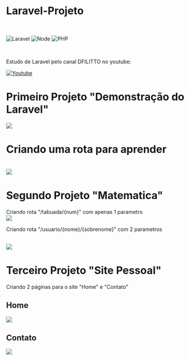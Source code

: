 # Laravel-Projeto
<br>

![Laravel](https://img.shields.io/badge/Laravel-FF2D20?style=for-the-badge&logo=laravel&logoColor=white)
![Node](https://img.shields.io/badge/Node.js-43853D?style=for-the-badge&logo=node.js&logoColor=white)
![PHP](https://img.shields.io/badge/PHP-777BB4?style=for-the-badge&logo=php&logoColor=white)

<br>

Estudo de Laravel pelo canal DFILITTO no youtube:

[![Youtube](https://img.shields.io/badge/YouTube-FF0000?style=for-the-badge&logo=youtube&logoColor=white)](https://www.youtube.com/watch?v=z1kkWw2hptI&list=PLfvOpw8k80Wph98P15-_Gkc7uMaUgYY2D)

<h1>Primeiro Projeto "Demonstração do Laravel"</h1>
 <img src="https://user-images.githubusercontent.com/60629168/157443539-01d7fb02-9926-4850-b81e-5caf56f073fb.png">
<br>

 # Criando uma rota para aprender
 <br>
  <img src="https://user-images.githubusercontent.com/60629168/157443212-2a1a9fe0-833a-441d-bd5e-e1a356a1e0b9.png">

<h1>Segundo Projeto "Matematica"</h1>
 Criando rota "/tabuada/{num}" com apenas 1 parametro
  
  <br>
<img src="https://user-images.githubusercontent.com/60629168/157442942-f821a59d-57bc-4d3a-bea8-d3c85c3ebd28.png">

<br>

Criando rota "/usuario/{nome}/{sobrenome}" com 2 parametros

<br>
<img src="https://user-images.githubusercontent.com/60629168/157444380-6a7d418d-1d97-4733-b894-fc08d3b086a1.png">

<br>
<h1>Terceiro Projeto "Site Pessoal"</h1>
 Criando 2 páginas para o site "Home" e "Contato"
 <br>
 
<h2>Home</h2>
<img src="https://user-images.githubusercontent.com/60629168/157454971-b041bdde-2dab-4198-8261-b5b5927b4e99.png">
 <br>
 
<h2>Contato</h2>
<img src="https://user-images.githubusercontent.com/60629168/157455077-58c09457-0530-4912-a50c-58d02e5205e1.png">
